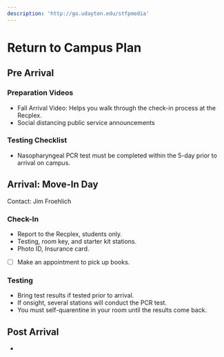 ```yaml
---
description: 'http://go.udayton.edu/stfpmedia'
---
```


# Return to Campus Plan

## Pre Arrival

### Preparation Videos

* Fall Arrival Video: Helps you walk through the check-in process at the Recplex.
* Social distancing public service announcements

### Testing Checklist

* Nasopharyngeal PCR test must be completed within the 5-day prior to arrival on campus.

## Arrival: Move-In Day

Contact: Jim Froehlich

### Check-In

* Report to the Recplex, students only.
* Testing, room key, and starter kit stations.
* Photo ID, Insurance card.
* [ ] Make an appointment to pick up books.

### Testing

* Bring test results if tested prior to arrival.
* If onsight, several stations will conduct the PCR test.
* You must self-quarentine in your room until the results come back.

## Post Arrival

* 
